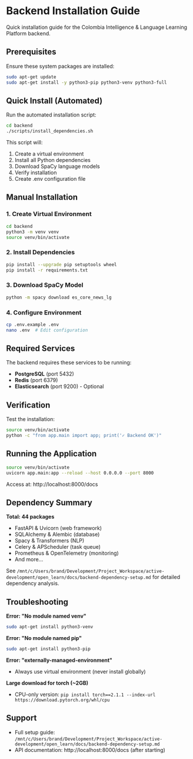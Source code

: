 # Backend Installation Guide

Quick installation guide for the Colombia Intelligence & Language Learning Platform backend.

## Prerequisites

Ensure these system packages are installed:

```bash
sudo apt-get update
sudo apt-get install -y python3-pip python3-venv python3-full
```

## Quick Install (Automated)

Run the automated installation script:

```bash
cd backend
./scripts/install_dependencies.sh
```

This script will:
1. Create a virtual environment
2. Install all Python dependencies
3. Download SpaCy language models
4. Verify installation
5. Create .env configuration file

## Manual Installation

### 1. Create Virtual Environment

```bash
cd backend
python3 -m venv venv
source venv/bin/activate
```

### 2. Install Dependencies

```bash
pip install --upgrade pip setuptools wheel
pip install -r requirements.txt
```

### 3. Download SpaCy Model

```bash
python -m spacy download es_core_news_lg
```

### 4. Configure Environment

```bash
cp .env.example .env
nano .env  # Edit configuration
```

## Required Services

The backend requires these services to be running:

- **PostgreSQL** (port 5432)
- **Redis** (port 6379)
- **Elasticsearch** (port 9200) - Optional

## Verification

Test the installation:

```bash
source venv/bin/activate
python -c "from app.main import app; print('✓ Backend OK')"
```

## Running the Application

```bash
source venv/bin/activate
uvicorn app.main:app --reload --host 0.0.0.0 --port 8000
```

Access at: http://localhost:8000/docs

## Dependency Summary

**Total: 44 packages**

- FastAPI & Uvicorn (web framework)
- SQLAlchemy & Alembic (database)
- Spacy & Transformers (NLP)
- Celery & APScheduler (task queue)
- Prometheus & OpenTelemetry (monitoring)
- And more...

See `/mnt/c/Users/brand/Development/Project_Workspace/active-development/open_learn/docs/backend-dependency-setup.md` for detailed dependency analysis.

## Troubleshooting

**Error: "No module named venv"**
```bash
sudo apt-get install python3-venv
```

**Error: "No module named pip"**
```bash
sudo apt-get install python3-pip
```

**Error: "externally-managed-environment"**
- Always use virtual environment (never install globally)

**Large download for torch (~2GB)**
- CPU-only version: `pip install torch==2.1.1 --index-url https://download.pytorch.org/whl/cpu`

## Support

- Full setup guide: `/mnt/c/Users/brand/Development/Project_Workspace/active-development/open_learn/docs/backend-dependency-setup.md`
- API documentation: http://localhost:8000/docs (after starting)
